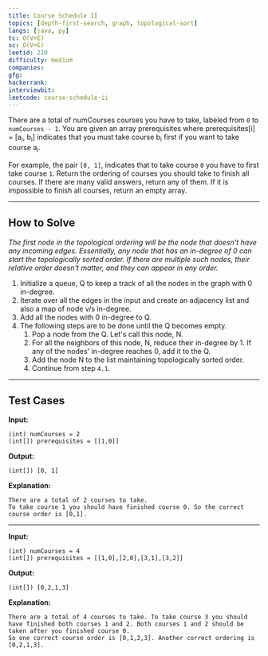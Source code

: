 ```yaml
---
title: Course Schedule II
topics: [depth-first-search, graph, topological-sort]
langs: [java, py]
tc: O(V+E)
sc: O(V+E)
leetid: 210
difficulty: medium
companies: 
gfg: 
hackerrank: 
interviewbit: 
leetcode: course-schedule-ii
---
```


There are a total of numCourses courses you have to take, labeled from `0` to `numCourses - 1`. 
You are given an array prerequisites where prerequisites[i] = [a<sub>i</sub>, b<sub>i</sub>]
indicates that you must take course b<sub>i</sub> first if you want to take course a<sub>i</sub>.

For example, the pair `[0, 1]`, indicates that to take course `0` you have to first take course `1`.
Return the ordering of courses you should take to finish all courses. 
If there are many valid answers, return any of them. 
If it is impossible to finish all courses, return an empty array.

---
## How to Solve

*The first node in the topological ordering will be the node that doesn't have any incoming edges. 
Essentially, any node that has an in-degree of 0 can start the topologically sorted order. 
If there are multiple such nodes, their relative order doesn't matter, and they can appear in any order.*

1. Initialize a queue, Q to keep a track of all the nodes in the graph with 0 in-degree. 
2. Iterate over all the edges in the input and create an adjacency list and also a map of node v/s in-degree. 
3. Add all the nodes with 0 in-degree to Q. 
4. The following steps are to be done until the Q becomes empty. 
   1. Pop a node from the Q. Let's call this node, N. 
   2. For all the neighbors of this node, N, reduce their in-degree by 1. If any of the nodes' in-degree reaches 0, add it to the Q. 
   3. Add the node N to the list maintaining topologically sorted order. 
   4. Continue from step `4.1`.

---

## Test Cases

**Input:** 
```
(int) numCourses = 2
(int[]) prerequisites = [[1,0]]
```

**Output:** 
```
(int[]) [0, 1]
```

**Explanation:**
```
There are a total of 2 courses to take. 
To take course 1 you should have finished course 0. So the correct course order is [0,1].
```

---

**Input:** 
```
(int) numCourses = 4
(int[]) prerequisites = [[1,0],[2,0],[3,1],[3,2]]
```

**Output:** 
```
(int[]) [0,2,1,3]
```

**Explanation:**
```
There are a total of 4 courses to take. To take course 3 you should have finished both courses 1 and 2. Both courses 1 and 2 should be taken after you finished course 0.
So one correct course order is [0,1,2,3]. Another correct ordering is [0,2,1,3].
```